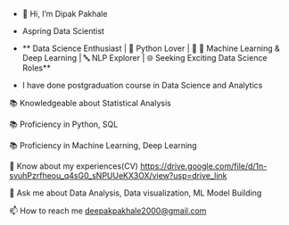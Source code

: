- 👋 Hi, I’m Dipak Pakhale
- Aspring Data Scientist
- 
   ** Data Science Enthusiast | 🐍 Python Lover | 🤖 🤖 Machine Learning & Deep Learning | 🔤 NLP Explorer | 🌐 Seeking Exciting Data Science Roles**
  
- I have done postgraduation course in Data Science and Analytics
  
📚 Knowledgeable about Statistical Analysis

📚 Proficiency in Python, SQL

📚 Proficiency in Machine Learning, Deep Learning

📑 Know about my experiences(CV) https://drive.google.com/file/d/1n-svuhPzrfheou_q4sG0_sNPUUeKX3OX/view?usp=drive_link

💬 Ask me about Data Analysis, Data visualization, ML Model Building

📫 How to reach me deepakpakhale2000@gmail.com
<!---
dipakpakhale09/dipakpakhale09 is a ✨ special ✨ repository because its `README.md` (this file) appears on your GitHub profile.
You can click the Preview link to take a look at your changes.
--->
